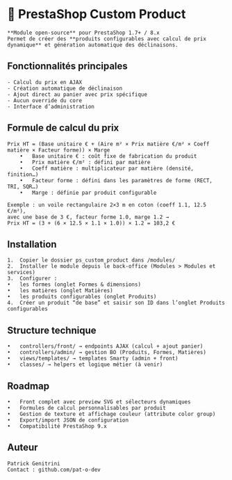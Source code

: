 # 🧩 PrestaShop Custom Product

	**Module open-source** pour PrestaShop 1.7+ / 8.x  
	Permet de créer des **produits configurables avec calcul de prix dynamique** et génération automatique des déclinaisons.


## Fonctionnalités principales

	- Calcul du prix en AJAX
	- Création automatique de déclinaison
	- Ajout direct au panier avec prix spécifique 
	- Aucun override du core
	- Interface d’administration


## Formule de calcul du prix

```
Prix HT = (Base unitaire € + (Aire m² × Prix matière €/m² × Coeff matière × Facteur forme)) × Marge
    •	Base unitaire € : coût fixe de fabrication du produit
	•	Prix matière €/m² : défini par matière
	•	Coeff matière : multiplicateur par matière (densité, finition…)
	•	Facteur forme : défini dans les paramètres de forme (RECT, TRI, SQR…)
	•	Marge : définie par produit configurable

Exemple : un voile rectangulaire 2×3 m en coton (coeff 1.1, 12.5 €/m²),
avec une base de 3 €, facteur forme 1.0, marge 1.2 →
Prix HT = (3 + (6 × 12.5 × 1.1 × 1.0)) × 1.2 = 103,2 €
```


## Installation
	1.	Copier le dossier ps_custom_product dans /modules/
	2.	Installer le module depuis le back-office (Modules > Modules et services)
	3.	Configurer :
	•	les formes (onglet Formes & dimensions)
	•	les matières (onglet Matières)
	•	les produits configurables (onglet Produits)
	4.	Créer un produit “de base” et saisir son ID dans l’onglet Produits configurables



## Structure technique
	•	controllers/front/ → endpoints AJAX (calcul + ajout panier)
	•	controllers/admin/ → gestion BO (Produits, Formes, Matières)
	•	views/templates/ → templates Smarty (admin + front)
	•	classes/ → helpers et logique métier (à venir)



## Roadmap
	•	Front complet avec preview SVG et sélecteurs dynamiques
	•	Formules de calcul personnalisables par produit
	•	Gestion de texture et affichage couleur (attribute color group)
	•	Export/import JSON de configuration
	•	Compatibilité PrestaShop 9.x



## Auteur

	Patrick Genitrini
	Contact : github.com/pat-o-dev
